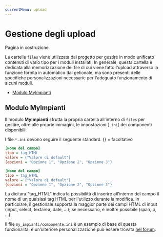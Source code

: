 ```yaml
---
currentMenu: upload
---
```


# Gestione degli upload

Pagina in costruzione.

La cartella `files` viene utilizzata dal progetto per gestire in modo unificato contenuti di vario tipo per i moduli installati.
In generale, questa cartella è dedicata alla memorizzazione dei file di cui viene fatto l'upload attraverso la funzione fornita in automatico dal getionale, ma sono presenti delle specifiche personalizzazioni necessarie per l'adeguato funzionamento di alcuni moduli.

<!-- TOC depthFrom:2 depthTo:6 orderedList:false updateOnSave:true withLinks:true -->

- [Modulo MyImpianti](#modulo-myimpianti)

<!-- /TOC -->

## Modulo MyImpianti

Il modulo **MyImpianti** sfrutta la propria cartella all'interno di `files` per gestire, oltre alle proprie immagini, le impostazioni (`.ini`) dei componenti disponibili.

I file `*.ini` devono seguire il seguente standard. {} = facoltativo

```ini
[Nome del campo]
tipo = tag_HTML
valore = {"Valore di default"}
{opzioni = "Opzione 1", "Opzione 2", "Opzione 3"}

[Nome del campo]
tipo = tag_HTML
valore = {"Valore di default"}
{opzioni = "Opzione 1", "Opzione 2", "Opzione 3"}
```

La dicitura "tag_HTML" indica la possibilità di inserire all'interno del campo il nome di un qualsiasi tag HTML per l'utilizzo durante la modifica.
In particolare, il gestionale supporta la maggior parte dei campi HTML di input (input, select, textarea, date, ...); se necessario, è inoltre possibile  (span, p, ...).

Il file `my_impianti/componente.ini` è un esempio di base di questa funzionalità, e un'ulteriore personalizzazione può essere trovata [nel forum](http://www.openstamanager.com/forum/viewtopic.php?f=5&t=93).
